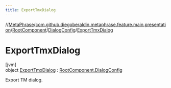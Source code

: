 ```yaml
---
title: ExportTmxDialog
---
```

//[MetaPhrase](../../../../../index.html)/[com.github.diegoberaldin.metaphrase.feature.main.presentation](../../../index.html)/[RootComponent](../../index.html)/[DialogConfig](../index.html)/[ExportTmxDialog](index.html)



# ExportTmxDialog



[jvm]\
object [ExportTmxDialog](index.html) : [RootComponent.DialogConfig](../index.html)

Export TM dialog.



